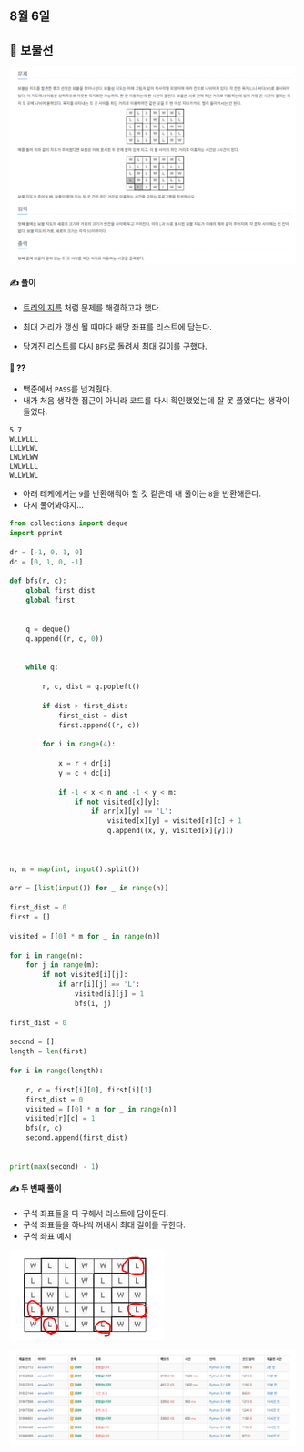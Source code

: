 ## 8월 6일

## 🚩 보물선

![image-20210806194628211](README.assets/image-20210806194628211.png)



#### ✍ 풀이

- [트리의 지름](https://github.com/airwalk741/Algorithm/tree/master/algorithm/7%EC%9B%94/7%EC%9B%94-19%EC%9D%BC) 처럼 문제를 해결하고자 했다.

- 최대 거리가 갱신 될 때마다 해당 좌표를 리스트에 담는다.

- 담겨진 리스트를 다시 `BFS`로 돌려서 최대 길이를 구했다.



#### 🤔 ??

- 백준에서 `PASS`를 넘겨줬다.
- 내가 처음 생각한 접근이 아니라 코드를 다시 확인했었는데 잘 못 풀었다는 생각이 들었다.

```
5 7
WLLWLLL
LLLWLWL
LWLWLWW
LWLWLLL
WLLWLWL
```

- 아래 테케에서는 `9`를 반환해줘야 할 것 같은데 내 풀이는 `8`을 반환해준다.
- 다시 풀어봐야지...

```py
from collections import deque
import pprint

dr = [-1, 0, 1, 0]
dc = [0, 1, 0, -1]

def bfs(r, c):
    global first_dist
    global first


    q = deque()
    q.append((r, c, 0))


    while q:

        r, c, dist = q.popleft()

        if dist > first_dist:
            first_dist = dist
            first.append((r, c))

        for i in range(4):

            x = r + dr[i]
            y = c + dc[i]

            if -1 < x < n and -1 < y < m:
                if not visited[x][y]:
                    if arr[x][y] == 'L':
                        visited[x][y] = visited[r][c] + 1
                        q.append((x, y, visited[x][y]))



n, m = map(int, input().split())

arr = [list(input()) for _ in range(n)]

first_dist = 0
first = []

visited = [[0] * m for _ in range(n)]

for i in range(n):
    for j in range(m):
        if not visited[i][j]:
            if arr[i][j] == 'L':
                visited[i][j] = 1
                bfs(i, j)

first_dist = 0

second = []
length = len(first)

for i in range(length):

    r, c = first[i][0], first[i][1]
    first_dist = 0
    visited = [[0] * m for _ in range(n)]
    visited[r][c] = 1
    bfs(r, c)
    second.append(first_dist)


print(max(second) - 1)

```



#### ✍ 두 번째 풀이

- 구석 좌표들을 다 구해서 리스트에 담아둔다.
- 구석 좌표들을 하나씩 꺼내서 최대 길이를 구한다.
- 구석 좌표 예시

![image-20210807110455030](README.assets/image-20210807110455030.png)

![image-20210807110418818](README.assets/image-20210807110418818.png)
